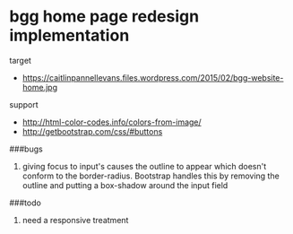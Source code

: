 # bgg home page redesign implementation
target

- https://caitlinpannellevans.files.wordpress.com/2015/02/bgg-website-home.jpg

support

- http://html-color-codes.info/colors-from-image/
- http://getbootstrap.com/css/#buttons


###bugs

1. giving focus to input's causes the outline to appear which doesn't conform to the border-radius.  Bootstrap handles this by removing the outline and putting a box-shadow around the input field

###todo
1. need a responsive treatment